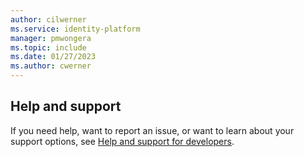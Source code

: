 ```yaml
---
author: cilwerner
ms.service: identity-platform
manager: pmwongera
ms.topic: include
ms.date: 01/27/2023
ms.author: cwerner
---
```


## Help and support

If you need help, want to report an issue, or want to learn about your support options, see [Help and support for developers](../../developer-support-help-options.md).
